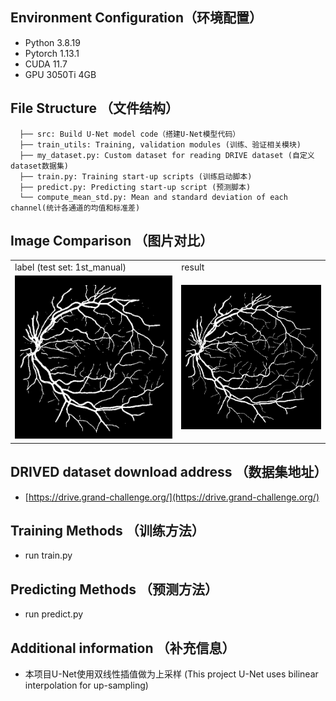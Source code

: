 
## Environment Configuration（环境配置）
* Python 3.8.19
* Pytorch 1.13.1
* CUDA 11.7
* GPU 3050Ti 4GB

## File Structure （文件结构）

```
  ├── src: Build U-Net model code（搭建U-Net模型代码）
  ├── train_utils: Training, validation modules (训练、验证相关模块)
  ├── my_dataset.py: Custom dataset for reading DRIVE dataset (自定义dataset数据集)
  ├── train.py: Training start-up scripts (训练启动脚本)
  ├── predict.py: Predicting start-up script (预测脚本)
  └── compute_mean_std.py: Mean and standard deviation of each channel(统计各通道的均值和标准差)
```

## Image Comparison （图片对比）
<table>
    <tr>
    <td>label (test set: 1st_manual) </td>
    <td>result</td>

  </tr>
  <tr>
    <td><img src="./test_result_1.png"></td>
    <td><img src="./DRIVE/test/1st_manual/01_manual1.gif"></td>
  </tr>
</table>

## DRIVED dataset download address （数据集地址）
* [https://drive.grand-challenge.org/](https://drive.grand-challenge.org/)


## Training Methods （训练方法）
* run train.py

## Predicting Methods （预测方法）
* run predict.py

## Additional information （补充信息）
* 本项目U-Net使用双线性插值做为上采样 (This project U-Net uses bilinear interpolation for up-sampling)

